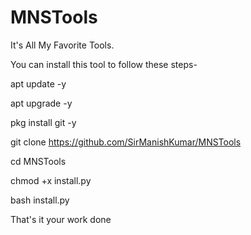 # MNSTools
It's All My Favorite Tools. 

You can install this tool to follow these steps-

apt update -y

apt upgrade -y

pkg install git -y

git clone https://github.com/SirManishKumar/MNSTools

cd MNSTools

chmod +x install.py

bash install.py

That's it your work done
